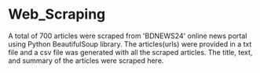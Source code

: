 # Web_Scraping
A total of 700 articles were scraped from 'BDNEWS24' online news portal using Python BeautifulSoup library. The articles(urls) were provided in a txt file and a csv file was generated with all the scraped articles. The title, text, and summary of the articles were scraped here.
